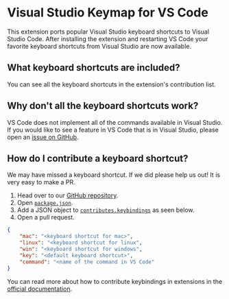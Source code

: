 # Visual Studio Keymap for VS Code

This extension ports popular Visual Studio keyboard shortcuts to Visual Studio Code. After installing the extension and restarting VS Code your favorite keyboard shortcuts from Visual Studio are now available. 

## What keyboard shortcuts are included?

You can see all the keyboard shortcuts in the extension's contribution list. 


## Why don't all the keyboard shortcuts work? 

VS Code does not implement all of the commands available in Visual Studio. If you would like to see a feature in VS Code that is in Visual Studio, please open an [issue on GitHub](https://github.com/Microsoft/vscode/issues/new). 

## How do I contribute a keyboard shortcut?

We may have missed a keyboard shortcut. If we did please help us out! It is very easy to make a PR. 

1. Head over to our [GitHub repository](https://github.com/rebornix/vscode-vs-keybindings). 
2. Open [`package.json`](https://github.com/rebornix/vscode-vs-keybindings/blob/master/package.json). 
3. Add a JSON object to [`contributes.keybindings`](https://github.com/rebornix/vscode-vs-keybindings/blob/master/package.json#L26) as seen below. 
4. Open a pull request. 

```json
{
    "mac": "<keyboard shortcut for mac>",
    "linux": "<keyboard shortcut for linux",
    "win": "<keyboard shortcut for windows",
    "key": "<default keyboard shortcut>",
    "command": "<name of the command in VS Code"
}
```

You can read more about how to contribute keybindings in extensions in the [official documentation](http://code.visualstudio.com/docs/extensionAPI/extension-points#_contributeskeybindings). 
